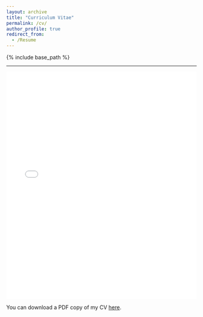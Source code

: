 ```yaml
---
layout: archive
title: "Curriculum Vitae"
permalink: /cv/
author_profile: true
redirect_from:
  - /Resume
---
```

{% include base_path %}

---

<iframe src="/nishantuchale/files/pdf/My_CV_Nishant_latex.pdf" width="100%" height="600" frameborder="no" border="0" marginwidth="0" marginheight="0"></iframe>

You can download a PDF copy of my CV [here](/nishantuchale/files/pdf/My_CV_Nishant_latex.pdf).
